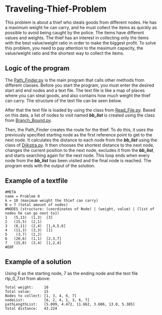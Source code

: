 # Traveling-Thief-Problem
This problem is about a thief who steals goods from different nodes. He has a maximum weight he can carry, and he must collect the items as quickly
as possible to avoid being caught by the police. The items have different values and weights. The thief has an interest in collecting only the items with the best value/weight ratio in order to make the biggest profit.
To solve this problem, you need to pay attention to the maximum capacity, the value/weight ratio and the shortest way to collect the items.

## Logic of the program
The [Path_Finder.py](Traveling_Thief_Problem/Path_Finder.py) is the main program that calls other methods from different classes.
Before you start the program, you must enter the desired start and end nodes and a text file. The text file is like a map
of places where you can steal goods, and also contains how much weight the thief can carry. The structure of the text file can be seen below. 

After that the text file is loaded by using the class from [Read_File.py](Traveling_Thief_Problem/Read_File.py). 
Based on this data, a list of nodes to visit named ***bb_list*** is created using the class from [Branch_Bound.py](Traveling_Thief_Problem/Branch_Bound.py).

Then, the Path_Finder creates the route for the thief. To do this, it uses the previously specified starting node as the first reference point to get to the next node.
It calculates the distance to each node from the ***bb_list*** using the class of [Dijkstra.py](Traveling_Thief_Problem/Dijkstra.py). 
It then chooses the shortest distance to the next node, changes the current position to the next node, excludes it from the ***bb_list***, and starts searching again for the next node.
This loop ends when every node from the ***bb_list*** has been visited and the final node is reached. The program ends with the output of the solution.

## Example of a textfile
```
#META
name = Problem 0
k = 10 (maximum weight the thief can carry)
N = 7 (total amount of nodes)
#NODES (structure: (coordinates of Node) | (weight, value) | [list of nodes he can go next to])
1   (5,13)  (1,3)  [3] 
2   (15,5)  (2,1)  
3   (8,11)  (2,4)  [1,4,5,6]
4   (11,3)  (3,3)  [1]
5    (3,7)  (2,2)  	
6   (20,6)  (1,1)  [2,3,7]
7   (15,8)  (3,4)  [1,2,4]
#EOF
```

## Example of a solution
Using 6 as the starting node, 7 as the ending node and the text file rtp_0_7.txt from above:


```
Total weight:     10
Total value:      15
Nodes to collect: [1, 3, 4, 6, 7]
nodeList:         [6, 2, 4, 1, 3, 6, 7]
pathLengthList:   [5.099, 4.472, 11.662, 3.606, 13.0, 5.385]
Total distance:   43.224
```
